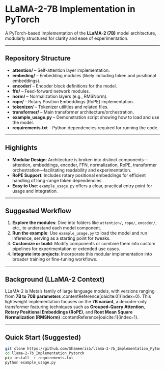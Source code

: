 # LLaMA-2-7B Implementation in PyTorch

A PyTorch-based implementation of the **LLaMA-2 (7B)** model architecture, modularly structured for clarity and ease of experimentation.

---

## Repository Structure

- **attention/** – Self-attention layer implementation.
- **embeding/** – Embedding modules (likely including token and positional embeddings).
- **encoder/** – Encoder block definitions for the model.
- **ffn/** – Feed-forward network modules.
- **norm/** – Normalization layers (e.g., RMSNorm).
- **rope/** – Rotary Position Embeddings (RoPE) implementation.
- **tokenizer/** – Tokenizer utilities and related files.
- **transformer/** – Main transformer architecture/orchestration.
- **example_usage.py** – Demonstration script showing how to load and use the model.
- **requirements.txt** – Python dependencies required for running the code.

---

## Highlights

- **Modular Design**: Architecture is broken into distinct components—attention, embeddings, encoder, FFN, normalization, RoPE, transformer orchestration—facilitating readability and experimentation.
- **RoPE Support**: Includes rotary positional embeddings for efficient handling of long-range token dependencies.
- **Easy to Use**: `example_usage.py` offers a clear, practical entry point for usage and integration.

---

## Suggested Workflow

1. **Explore the modules**: Dive into folders like `attention/`, `rope/`, `encoder/`, etc., to understand each model component.
2. **Run the example**: Use `example_usage.py` to load the model and run inference, serving as a starting point for tweaks.
3. **Customize or build**: Modify components or combine them into custom pipelines for experimentation or extended use cases.
4. **Integrate into projects**: Incorporate this modular implementation into broader training or fine-tuning workflows.

---

## Background (LLaMA-2 Context)

LLaMA-2 is Meta’s family of large language models, with versions ranging from **7B to 70B parameters** :contentReference[oaicite:0]{index=0}. This lightweight implementation focuses on the **7B variant**, a decoder-only transformer featuring techniques such as **Grouped-Query Attention**, **Rotary Positional Embeddings (RoPE)**, and **Root Mean Square Normalization (RMSNorm)** :contentReference[oaicite:1]{index=1}.

---

## Quick Start (Suggested)

```bash
git clone https://github.com/Shameerisb/llama-2-7b_Implementation_Pytorch
cd llama-2-7b_Implementation_Pytorch
pip install -r requirements.txt
python example_usage.py

